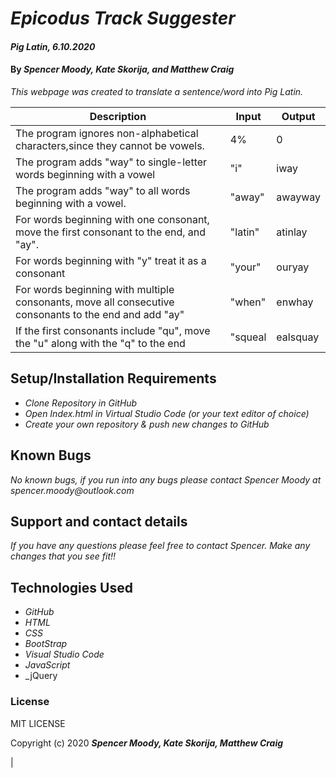 # _Epicodus Track Suggester_

#### _Pig Latin, 6.10.2020_

#### By _**Spencer Moody, Kate Skorija, and Matthew Craig**_


_This webpage was created to translate a sentence/word into Pig Latin._


Description                                                                                               | Input    | Output   |
| --------------------------------------------------------------------------------------------------------- | -------- | -------- |
| The program ignores non-alphabetical characters,since they cannot be vowels.                              | 4%       | 0        |
| The program adds "way" to single-letter words beginning with a vowel                                      | "i"      | iway     |
| The program adds "way" to all words beginning with a vowel.                                               | "away"   | awayway  |
| For words beginning with one consonant, move the first consonant to the end, and "ay".                    | "latin"  | atinlay  |
| For words beginning with "y" treat it as a consonant                                                      | "your"   | ouryay   |
| For words beginning with multiple consonants, move all consecutive consonants to the end and add "ay"     | "when"   | enwhay   |
| If the first consonants include "qu", move the "u" along with the "q" to the end                          | "squeal  | ealsquay |


## Setup/Installation Requirements

* _Clone Repository in GitHub_
* _Open Index.html in Virtual Studio Code (or your text editor of choice)_
* _Create your own repository & push new changes to GitHub_


## Known Bugs

_No known bugs, if you run into any bugs please contact Spencer Moody at spencer.moody@outlook.com_

## Support and contact details

_If you have any questions please feel free to contact Spencer. Make any changes that you see fit!!_

## Technologies Used

* _GitHub_
* _HTML_
* _CSS_
* _BootStrap_
* _Visual Studio Code_
* _JavaScript_
* _jQuery

### License

MIT LICENSE

Copyright (c) 2020 **_Spencer Moody, Kate Skorija, Matthew Craig_**

| 